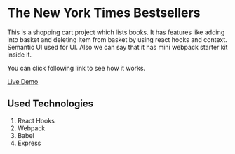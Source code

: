 # The New York Times Bestsellers

This is a shopping cart project which lists books. It has features like adding into basket and deleting item from basket by using react hooks and context. Semantic UI used for UI. Also we can say that it has mini webpack starter kit inside it.

You can click following link to see how it works.

[Live Demo](https://app-nytimes.herokuapp.com/)

## Used Technologies
 1. React Hooks
 2. Webpack
 3. Babel
 4. Express
